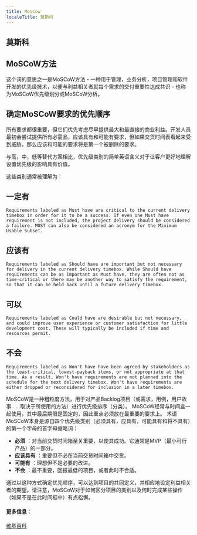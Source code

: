 ```yaml
---
title: Moscow
localeTitle: 莫斯科
---
```

## 莫斯科

## MoSCoW方法

这个词的意思之一是MoSCoW方法 - 一种用于管理，业务分析，项目管理和软件开发的优先级技术，以便与利益相关者就每个需求的交付重要性达成共识 - 也称为MoSCoW优先级划分或MoSCoW分析。

## 确定MoSCoW要求的优先顺序

所有要求都很重要，但它们优先考虑尽早提供最大和最直接的商业利益。开发人员最初会尝试提供所有必需品，应该具有和可能有要求，但如果交货时间表看起来受到威胁，那么应该和可能的要求将是第一个被删除的要求。

与高，中，低等替代方案相比，优先级类别的简单英语含义对于让客户更好地理解设置优先级的影响具有价值。

这些类别通常被理解为：

## 一定有
```
Requirements labeled as Must have are critical to the current delivery timebox in order for it to be a success. If even one Must have requirement is not included, the project delivery should be considered a failure. MUST can also be considered an acronym for the Minimum Usable SubseT. 
```

## 应该有
```
Requirements labeled as Should have are important but not necessary for delivery in the current delivery timebox. While Should have requirements can be as important as Must have, they are often not as time-critical or there may be another way to satisfy the requirement, so that it can be held back until a future delivery timebox. 
```

## 可以
```
Requirements labeled as Could have are desirable but not necessary, and could improve user experience or customer satisfaction for little development cost. These will typically be included if time and resources permit. 
```

## 不会
```
Requirements labeled as Won't have have been agreed by stakeholders as the least-critical, lowest-payback items, or not appropriate at that time. As a result, Won't have requirements are not planned into the schedule for the next delivery timebox. Won't have requirements are either dropped or reconsidered for inclusion in a later timebox. 
```

MoSCoW是一种粗粒度方法，用于对产品Backlog项目（或需求，用例，用户故事......取决于所使用的方法）进行优先级排序（分类）。 MoSCoW经常与时间盒一起使用，其中最后期限是固定的，因此重点必须放在最重要的要求上。 术语MoSCoW本身是源自四个优先级类别（必须具有，应具有，可能具有和将不具有）的第一个字母的首字母缩略词：

*   **必须** ：对当前交货时间箱至关重要，以使其成功。它通常是MVP（最小可行产品）的一部分。
*   **应该具有** ：重要但不必在当前交货时间箱中交货。
*   **可能有** ：理想但不是必要的改进。
*   **不会** ：最不重要，回报最低的项目，或者此时不合适。

通过以这种方式确定优先顺序，可以达到项目的共同定义，并相应地设定利益相关者的期望。请注意，MoSCoW对于如何区分项目的类别以及何时完成某些操作（如果不是在此时间框中）有点松懈。

#### 更多信息：

[维基百科](https://en.wikipedia.org/wiki/MoSCoW_method)